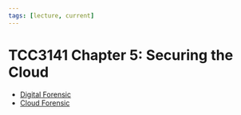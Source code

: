 ```yaml
---
tags: [lecture, current]
---
```


# TCC3141 Chapter 5: Securing the Cloud

- [Digital Forensic](202311281800.md)
- [Cloud Forensic](202311281758.md)

